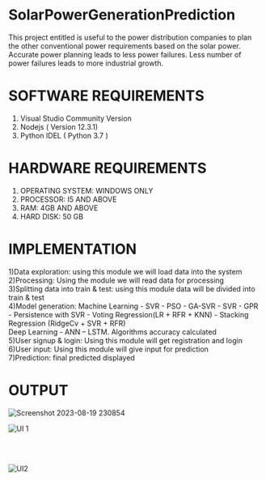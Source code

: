 # SolarPowerGenerationPrediction

This project entitled is useful to the power distribution companies to plan the other conventional power requirements based on the solar power. Accurate power planning leads to less power failures. Less number of power failures leads to more industrial growth.

# SOFTWARE REQUIREMENTS
 1)	Visual Studio Community Version
 2)	Nodejs ( Version 12.3.1)
 3)	Python IDEL ( Python 3.7 )

# HARDWARE REQUIREMENTS

1)	OPERATING SYSTEM: WINDOWS ONLY
2)	PROCESSOR: I5 AND ABOVE
3)	RAM: 4GB AND ABOVE
4)	HARD DISK: 50 GB

# IMPLEMENTATION

1)Data exploration: using this module we will load data into the system<br>
2)Processing: Using the module we will read data for processing<br>
3)Splitting data into train & test: using this module data will be divided into train & test<br>
4)Model generation:
    Machine Learning - SVR - PSO - GA-SVR - SVR - GPR - Persistence with SVR - Voting Regression(LR + RFR + KNN) - Stacking Regression (RidgeCv + SVR + RFR) <br>
    Deep Learning - ANN – LSTM. Algorithms accuracy calculated<br>
5)User signup & login: Using this module will get registration and login<br>
6)User input: Using this module will give input for prediction<br>
7)Prediction: final predicted displayed


# OUTPUT



![Screenshot 2023-08-19 230854](https://github.com/gowtamyreddy/Machine-learning/assets/142113089/d151062b-3592-4f42-86ef-23300d4735e0)

 ![UI 1](https://github.com/gowtamyreddy/Solar_powerGeneration_prediction/assets/142113089/5a0b1833-4d36-4c56-bf30-7990c7e27ec3)



<br>
<br>


![UI2](https://github.com/gowtamyreddy/Solar_powerGeneration_prediction/assets/142113089/066ed661-07c6-4c73-a9a9-532942f47f15)


